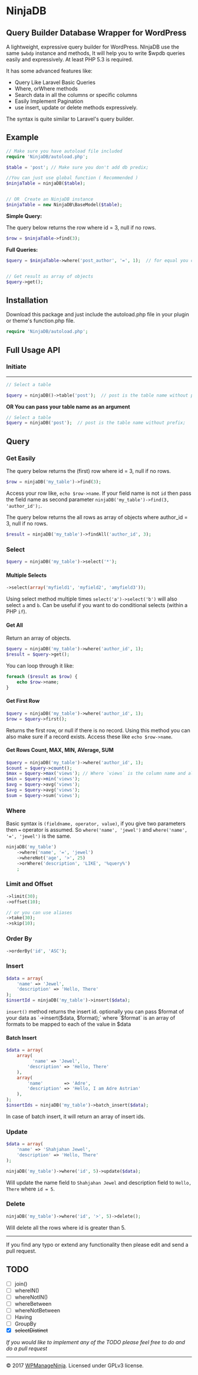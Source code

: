 # NinjaDB 
## Query Builder Database Wrapper for WordPress

A lightweight, expressive query builder for WordPress. NInjaDB use the same `$wbdp` instance and methods, It will help you to write $wpdb queries easily and expressively. At least PHP 5.3 is required.

It has some advanced features like:
 - Query Like Laravel Basic Queries
 - Where, orWhere methods
 - Search data in all the columns or specific columns
 - Easily Implement Pagination
 - use insert, update or delete methods expressively.

The syntax is quite similar to Laravel's query builder.

## Example
```PHP
// Make sure you have autoload file included
require 'NinjaDB/autoload.php';

$table = 'post'; // Make sure you don't add db predix; 

//You can just use global function ( Recommended )
$ninjaTable = ninjaDB($table);


// OR  Create an NinjaDB instance
$ninjaTable = new NinjaDB\BaseModel($table);
```

**Simple Query:**

The query below returns the row where id = 3, null if no rows.
```PHP
$row = $ninjaTable->find(3);
```

**Full Queries:**

```PHP 
$query = $ninjaTable->where('post_author', '=', 1);  // for equal you can just use where('post_author, 1);


// Get result as array of objects
$query->get();
```


## Installation

Download this package and just include the autoload.php file in your plugin or theme's function.php file.

```php
require 'NinjaDB/autoload.php';
```

## Full Usage API


### Initiate
---
```PHP 
// Select a table

$query = ninjaDB()->table('post');  // post is the table name without prefix;
```
**OR You can pass your table name as an argument**
```PHP 
// Select a table
$query = ninjaDB('post');  // post is the table name without prefix;
```

## Query


### Get Easily
The query below returns the (first) row where id = 3, null if no rows.
```PHP
$row = ninjaDB('my_table')->find(3);
```
Access your row like, `echo $row->name`. If your field name is not `id` then pass the field name as second parameter `ninjaDB('my_table')->find(3, 'author_id');`.

The query below returns the all rows as array of objects where author_id = 3, null if no rows.
```PHP
$result = ninjaDB('my_table')->findAll('author_id', 3);
```

### Select
```PHP
$query = ninjaDB('my_table')->select('*');
```

#### Multiple Selects
```PHP
->select(array('myfield1', 'myfield2', 'amyfield3'));
```

Using select method multiple times `select('a')->select('b')` will also select `a` and `b`. Can be useful if you want to do conditional selects (within a PHP `if`).



#### Get All
Return an array of objects.
```PHP
$query = ninjaDB('my_table')->where('author_id', 1);
$result = $query->get();
```
You can loop through it like:
```PHP
foreach ($result as $row) {
    echo $row->name;
}
```

#### Get First Row
```PHP
$query = ninjaDB('my_table')->where('author_id', 1);
$row = $query->first();
```
Returns the first row, or null if there is no record. Using this method you can also make sure if a record exists. Access these like `echo $row->name`.


#### Get Rows Count, MAX, MIN, AVerage, SUM
```PHP
$query = ninjaDB('my_table')->where('author_id', 1);
$count = $query->count();
$max = $query->max('views'); // Where `views` is the column name and all these will return integer / float
$min = $query->min('views');
$avg = $query->avg('views');
$avg = $query->avg('views');
$sum = $query->sum('views');
```

### Where
Basic syntax is `(fieldname, operator, value)`, if you give two parameters then `=` operator is assumed. So `where('name', 'jewel')` and `where('name', '=', 'jewel')` is the same.

```PHP
ninjaDB('my_table')
    ->where('name', '=', 'jewel')
    ->whereNot('age', '>', 25)
    ->orWhere('description', 'LIKE', '%query%')
    ;
```

### Limit and Offset
```PHP
->limit(30);
->offset(10);

// or you can use aliases
->take(30);
->skip(10);
```

### Order By
```PHP
->orderBy('id', 'ASC');
```

### Insert
```PHP
$data = array(
    'name' => 'Jewel',
    'description' => 'Hello, There'
);
$insertId = ninjaDB('my_table')->insert($data);
```

`insert()` method returns the insert id. optionally you can pass $format of your data as `->insert($data, $format);` where `$format` is  an array of formats to be mapped to each of the value in $data

#### Batch Insert
```PHP
$data = array(
    array(
          'name' => 'Jewel',
    	'description' => 'Hello, There'
    ),
    array(
        'name'        => 'Adre',
        'description' => 'Hello, I am Adre Astrian'
    ),
);
$insertIds = ninjaDB('my_table')->batch_insert($data);
```

In case of batch insert, it will return an array of insert ids.


### Update
```PHP
$data = array(
    'name' => 'Shahjahan Jewel',
    'description' => 'Hello, There'
);

ninjaDB('my_table')->where('id', 5)->update($data);
```

Will update the name field to `Shahjahan Jewel` and description field to `Hello, There` where `id = 5`.



### Delete
```PHP
ninjaDB('my_table')->where('id', '>', 5)->delete();
```

Will delete all the rows where id is greater than 5.


___
If you find any typo or extend any functionality then please edit and send a pull request.


## TODO
- [ ]  join()
- [ ]  whereIN()
- [ ]  whereNotIN()
- [ ] whereBetween
- [ ] whereNotBetween
- [ ] Having
- [ ] GroupBy
- [x] ~~selectDistinct~~

*If you would like to implement any of the TODO please feel free to do and do a pull request*

___
&copy; 2017 [WPManageNinja](https://wpmanageninja.com/). Licensed under GPLv3 license.